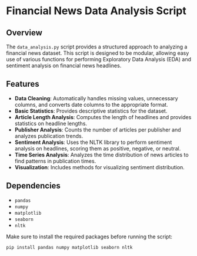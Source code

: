 # Financial News Data Analysis Script

## Overview
The `data_analysis.py` script provides a structured approach to analyzing a financial news dataset. This script is designed to be modular, allowing easy use of various functions for performing Exploratory Data Analysis (EDA) and sentiment analysis on financial news headlines.

## Features
- **Data Cleaning**: Automatically handles missing values, unnecessary columns, and converts date columns to the appropriate format.
- **Basic Statistics**: Provides descriptive statistics for the dataset.
- **Article Length Analysis**: Computes the length of headlines and provides statistics on headline lengths.
- **Publisher Analysis**: Counts the number of articles per publisher and analyzes publication trends.
- **Sentiment Analysis**: Uses the NLTK library to perform sentiment analysis on headlines, scoring them as positive, negative, or neutral.
- **Time Series Analysis**: Analyzes the time distribution of news articles to find patterns in publication times.
- **Visualization**: Includes methods for visualizing sentiment distribution.

## Dependencies
- `pandas`
- `numpy`
- `matplotlib`
- `seaborn`
- `nltk`

Make sure to install the required packages before running the script:
```bash
pip install pandas numpy matplotlib seaborn nltk
